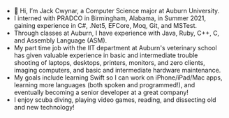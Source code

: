 - 👋 Hi, I’m Jack Cwynar, a Computer Science major at Auburn University.
- I interned with PRADCO in Birmingham, Alabama, in Summer 2021, gaining experience in C#, .Net5, EFCore, Moq, Git, and MSTest.
- Through classes at Auburn, I have experience with Java, Ruby, C++, C, and Assembly Language (ASM).
- My part time job with the IIT department at Auburn's veterinary school has given valuable experience in basic and intermediate trouble shooting of laptops, desktops, printers, monitors, and zero clients, imaging computers, and basic and intermediate hardware maintenance.
- My goals include learning Swift so I can work on iPhone/iPad/Mac apps, learning more languages (both spoken and programmed!), and eventually becoming a senior developer at a great company!
- I enjoy scuba diving, playing video games, reading, and dissecting old and new technology!
